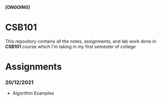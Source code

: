 ***[ONGOING]*** 

# CSB101

This repository contains all the notes, assignments, and lab work done in **CSB101** course which I'm taking in my first semester of college

# Assignments

### 20/12/2021
- Algorithm Examples